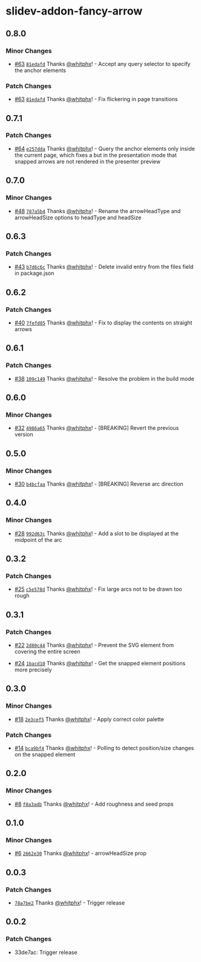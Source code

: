 # slidev-addon-fancy-arrow

## 0.8.0

### Minor Changes

- [#63](https://github.com/whitphx/slidev-addon-fancy-arrow/pull/63) [`81edafd`](https://github.com/whitphx/slidev-addon-fancy-arrow/commit/81edafd10fad0d67f99e0453baade32e7c95c910) Thanks [@whitphx](https://github.com/whitphx)! - Accept any query selector to specify the anchor elements

### Patch Changes

- [#63](https://github.com/whitphx/slidev-addon-fancy-arrow/pull/63) [`81edafd`](https://github.com/whitphx/slidev-addon-fancy-arrow/commit/81edafd10fad0d67f99e0453baade32e7c95c910) Thanks [@whitphx](https://github.com/whitphx)! - Fix flickering in page transitions

## 0.7.1

### Patch Changes

- [#64](https://github.com/whitphx/slidev-addon-fancy-arrow/pull/64) [`e257dda`](https://github.com/whitphx/slidev-addon-fancy-arrow/commit/e257dda2bcb0bd02ce308850a3e6855e2b4e5f58) Thanks [@whitphx](https://github.com/whitphx)! - Query the anchor elements only inside the current page, which fixes a but in the presentation mode that snapped arrows are not rendered in the presenter preview

## 0.7.0

### Minor Changes

- [#48](https://github.com/whitphx/slidev-addon-fancy-arrow/pull/48) [`787a5b4`](https://github.com/whitphx/slidev-addon-fancy-arrow/commit/787a5b49a18a3c789da97de1bc195b2b0e083142) Thanks [@whitphx](https://github.com/whitphx)! - Rename the arrowHeadType and arrowHeadSize options to headType and headSize

## 0.6.3

### Patch Changes

- [#43](https://github.com/whitphx/slidev-addon-fancy-arrow/pull/43) [`b7d6c6c`](https://github.com/whitphx/slidev-addon-fancy-arrow/commit/b7d6c6c460db072c3c818b5f1dabbb2589385ca1) Thanks [@whitphx](https://github.com/whitphx)! - Delete invalid entry from the files field in package.json

## 0.6.2

### Patch Changes

- [#40](https://github.com/whitphx/slidev-addon-fancy-arrow/pull/40) [`7fefd85`](https://github.com/whitphx/slidev-addon-fancy-arrow/commit/7fefd852c085719c879cf2d3bb5254d6c7876ae6) Thanks [@whitphx](https://github.com/whitphx)! - Fix to display the contents on straight arrows

## 0.6.1

### Patch Changes

- [#38](https://github.com/whitphx/slidev-addon-fancy-arrow/pull/38) [`109c149`](https://github.com/whitphx/slidev-addon-fancy-arrow/commit/109c149a6d134a4147f29adbf338f38697181a5a) Thanks [@whitphx](https://github.com/whitphx)! - Resolve the problem in the build mode

## 0.6.0

### Minor Changes

- [#32](https://github.com/whitphx/slidev-addon-fancy-arrow/pull/32) [`4986a65`](https://github.com/whitphx/slidev-addon-fancy-arrow/commit/4986a6537c6f3e9713d7eea8878b7e5b07db72c6) Thanks [@whitphx](https://github.com/whitphx)! - [BREAKING] Revert the previous version

## 0.5.0

### Minor Changes

- [#30](https://github.com/whitphx/slidev-addon-fancy-arrow/pull/30) [`b4bcfaa`](https://github.com/whitphx/slidev-addon-fancy-arrow/commit/b4bcfaa0d67322dbd6aad6a8c75d5b48700102a7) Thanks [@whitphx](https://github.com/whitphx)! - [BREAKING] Reverse arc direction

## 0.4.0

### Minor Changes

- [#28](https://github.com/whitphx/slidev-addon-fancy-arrow/pull/28) [`992d63c`](https://github.com/whitphx/slidev-addon-fancy-arrow/commit/992d63c8a65e1b64221da6f2154cab897df57bcd) Thanks [@whitphx](https://github.com/whitphx)! - Add a slot to be displayed at the midpoint of the arc

## 0.3.2

### Patch Changes

- [#25](https://github.com/whitphx/slidev-addon-fancy-arrow/pull/25) [`c5e578d`](https://github.com/whitphx/slidev-addon-fancy-arrow/commit/c5e578d8632607ec49254e86bdd258d98730425b) Thanks [@whitphx](https://github.com/whitphx)! - Fix large arcs not to be drawn too rough

## 0.3.1

### Patch Changes

- [#22](https://github.com/whitphx/slidev-addon-fancy-arrow/pull/22) [`2d80c44`](https://github.com/whitphx/slidev-addon-fancy-arrow/commit/2d80c440178a49322567f62fc45219b06062b228) Thanks [@whitphx](https://github.com/whitphx)! - Prevent the SVG element from covering the entire screen

- [#24](https://github.com/whitphx/slidev-addon-fancy-arrow/pull/24) [`1bacd10`](https://github.com/whitphx/slidev-addon-fancy-arrow/commit/1bacd10af5888542e594c97eebd5b30747a6987c) Thanks [@whitphx](https://github.com/whitphx)! - Get the snapped element positions more precisely

## 0.3.0

### Minor Changes

- [#18](https://github.com/whitphx/slidev-addon-fancy-arrow/pull/18) [`2e3cef5`](https://github.com/whitphx/slidev-addon-fancy-arrow/commit/2e3cef5ba0fa0f76e45d7f28979fe726242c9a00) Thanks [@whitphx](https://github.com/whitphx)! - Apply correct color palette

### Patch Changes

- [#14](https://github.com/whitphx/slidev-addon-fancy-arrow/pull/14) [`bca9bf4`](https://github.com/whitphx/slidev-addon-fancy-arrow/commit/bca9bf42efead42417d7ae5304d3fd4445c4d69d) Thanks [@whitphx](https://github.com/whitphx)! - Polling to detect position/size changes on the snapped element

## 0.2.0

### Minor Changes

- [#8](https://github.com/whitphx/slidev-addon-fancy-arrow/pull/8) [`f8a3adb`](https://github.com/whitphx/slidev-addon-fancy-arrow/commit/f8a3adb61f234b5c26a5b8e13e94a2bb31a43ff4) Thanks [@whitphx](https://github.com/whitphx)! - Add roughness and seed props

## 0.1.0

### Minor Changes

- [#6](https://github.com/whitphx/slidev-addon-fancy-arrow/pull/6) [`2662e30`](https://github.com/whitphx/slidev-addon-fancy-arrow/commit/2662e3000dd8f7036dc731ab9d99188a09068c7f) Thanks [@whitphx](https://github.com/whitphx)! - arrowHeadSize prop

## 0.0.3

### Patch Changes

- [`78a7be2`](https://github.com/whitphx/slidev-addon-fancy-arrow/commit/78a7be2a6ecb03022366c5f3431628448f39dfbc) Thanks [@whitphx](https://github.com/whitphx)! - Trigger release

## 0.0.2

### Patch Changes

- 33de7ac: Trigger release
